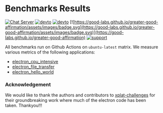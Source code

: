 # Benchmarks Results

[![Chat Server](https://img.shields.io/badge/chat-on%20discord-7289da.svg)](https://discord.gg/SpmNs4S)
[![devto](https://img.shields.io/badge/blog-dev.to-black.svg)](https://dev.to/tauri)
[![devto](https://img.shields.io/badge/documentation-tauri.studio-purple.svg)](https://tauri.studio/docs/getting-started/intro)
[![https://good-labs.github.io/greater-good-affirmation/assets/images/badge.svg](https://good-labs.github.io/greater-good-affirmation/assets/images/badge.svg)](https://good-labs.github.io/greater-good-affirmation)
[![support](https://img.shields.io/badge/sponsor-open%20collective-blue.svg)](https://opencollective.com/tauri)

All benchmarks run on Github Actions on `ubuntu-latest` matrix. We measure various metrics of the following applications:

- [electron_cpu_intensive](https://github.com/tauri-apps/benchmark_electron/tree/dev/apps/cpu_intensive)
- [electron_file_transfer](https://github.com/tauri-apps/benchmark_electron/tree/dev/apps/file_transfer)
- [electron_hello_world](https://github.com/tauri-apps/benchmark_electron/tree/dev/apps/hello_world)

### Acknowledgement

We would like to thank the authors and contributors to [xplat-challenges](https://github.com/crossplatform-dev/xplat-challenges) for their groundbreaking work where much of the electron code has been taken. Thankyou!!!